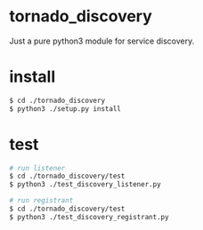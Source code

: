 # tornado_discovery

Just a pure python3 module for service discovery.

# install
```bash
$ cd ./tornado_discovery
$ python3 ./setup.py install
```

# test
```bash
# run listener
$ cd ./tornado_discovery/test
$ python3 ./test_discovery_listener.py

# run registrant
$ cd ./tornado_discovery/test
$ python3 ./test_discovery_registrant.py
```


